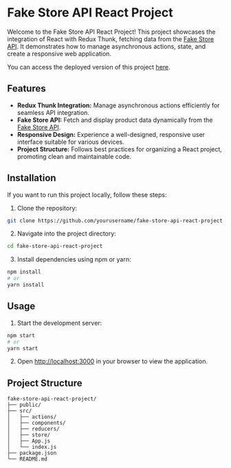 # Fake Store API React Project

Welcome to the Fake Store API React Project! This project showcases the integration of React with Redux Thunk, fetching data from the [Fake Store API](https://fakestoreapi.com/). It demonstrates how to manage asynchronous actions, state, and create a responsive web application.

You can access the deployed version of this project [here](https://65c7ddc75b0470a47b9f0526--sage-manatee-24b5f3.netlify.app/).

## Features

- **Redux Thunk Integration:** Manage asynchronous actions efficiently for seamless API integration.
- **Fake Store API:** Fetch and display product data dynamically from the [Fake Store API](https://fakestoreapi.com/).
- **Responsive Design:** Experience a well-designed, responsive user interface suitable for various devices.
- **Project Structure:** Follows best practices for organizing a React project, promoting clean and maintainable code.

## Installation

If you want to run this project locally, follow these steps:

1. Clone the repository:

```bash
git clone https://github.com/yourusername/fake-store-api-react-project.git
```

2. Navigate into the project directory:

```bash
cd fake-store-api-react-project
```

3. Install dependencies using npm or yarn:

```bash
npm install
# or
yarn install
```

## Usage

1. Start the development server:

```bash
npm start
# or
yarn start
```

2. Open [http://localhost:3000](http://localhost:3000) in your browser to view the application.

## Project Structure

```
fake-store-api-react-project/
├── public/
├── src/
│   ├── actions/
│   ├── components/
│   ├── reducers/
│   ├── store/
│   ├── App.js
│   └── index.js
├── package.json
└── README.md
```
